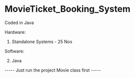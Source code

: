# MovieTicket_Booking_System
Coded in Java

Hardware:

1. Standalone Systems - 25 Nos
   
Software:

2. Java

----- Just run the project Movie class first -----
